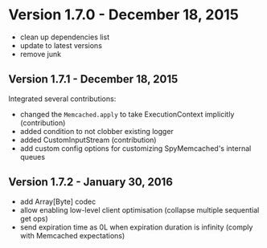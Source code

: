 # Version 1.7.0 - December 18, 2015

- clean up dependencies list
- update to latest versions
- remove junk

## Version 1.7.1 - December 18, 2015

Integrated several contributions:

- changed the `Memcached.apply` to take ExecutionContext implicitly (contribution)
- added condition to not clobber existing logger
- added CustomInputStream (contribution)
- add custom config options for customizing SpyMemcached's internal queues

## Version 1.7.2 - January 30, 2016

- add Array[Byte] codec
- allow enabling low-level client optimisation (collapse multiple sequential get ops)
- send expiration time as 0L when expiration duration is infinity (comply with Memcached expectations)